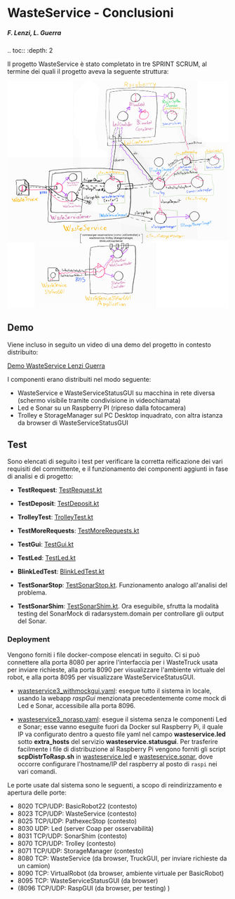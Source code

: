 # WasteService - Conclusioni

##### F. Lenzi, L. Guerra

.. toc::
    :depth: 2

Il progetto WasteService è stato completato in tre SPRINT SCRUM, al termine dei quali il progetto aveva la seguente struttura:

![](img/architettura_finale_progetto.jpg)

## Demo

Viene incluso in seguito un video di una demo del progetto in contesto distribuito:

[Demo WasteService Lenzi Guerra](https://youtu.be/wizYutGEHh4)

I componenti erano distribuiti nel modo seguente:

- WasteService e WasteServiceStatusGUI su macchina in rete diversa (schermo visibile tramite condivisione in videochiamata)
- Led e Sonar su un Raspberry PI (ripreso dalla fotocamera)
- Trolley e StorageManager sul PC Desktop inquadrato, con altra istanza da browser di WasteServiceStatusGUI

## Test

Sono elencati di seguito i test per verificare la corretta reificazione dei vari requisiti del committente, e il funzionamento dei componenti aggiunti in fase di analisi e di progetto:

- **TestRequest**: [TestRequest.kt](../wasteservice.core/test/it/unibo/lenziguerra/wasteservice/wasteservice/TestRequest.kt)
- **TestDeposit**: [TestDeposit.kt](../wasteservice.core/test/it/unibo/lenziguerra/wasteservice/TestDeposit.kt)
- **TrolleyTest**: [TrolleyTest.kt](../wasteservice.core/test/it/unibo/lenziguerra/wasteservice/TrolleyTest.kt)
- **TestMoreRequests**: [TestMoreRequests.kt](../wasteservice.core/test/it/unibo/lenziguerra/wasteservice/TestMoreRequests.kt)

- **TestGui**: [TestGui.kt](../wasteservice.statusgui/src/test/kotlin/it/unibo/lenziguerra/wasteservice/statusgui/TestGui.kt)
- **TestLed**: [TestLed.kt](../wasteservice.led/src/test/kotlin/TestLed.kt)
- **BlinkLedTest**: [BlinkLedTest.kt](../wasteservice.led/src/test/kotlin/BlinkLedTest.kt)

- **TestSonarStop**: [TestSonarStop.kt](../wasteservice.core/test/it/unibo/lenziguerra/wasteservice/TestSonarStop.kt). Funzionamento analogo all'analisi del problema.
- **TestSonarShim**: [TestSonarShim.kt](../wasteservice.sonar/test/it/unibo/lenziguerra/wasteservice/sonar/TestSonarShim.kt). Ora eseguibile, sfrutta la modalità testing del SonarMock di radarsystem.domain per controllare gli output del Sonar.

### Deployment

Vengono forniti i file docker-compose elencati in seguito. Ci si può connettere alla porta 8080 per aprire l'interfaccia per i WasteTruck usata per inviare richieste, alla porta 8090 per visualizzare l'ambiente virtuale del robot, e alla porta 8095 per visualizzare WasteServiceStatusGUI.

- [wasteservice3\_withmockgui.yaml](../wasteservice3_withmockgui.yaml): esegue tutto il sistema in locale, usando la webapp *raspGui* menzionata precedentemente come mock di Led e Sonar, accessibile alla porta 8096.

- [wasteservice3_norasp.yaml](../wasteservice3_norasp.yaml): esegue il sistema senza le componenti Led e Sonar; esse vanno eseguite fuori da Docker sul Raspberry Pi, il quale IP va configurato dentro a questo file yaml nel campo **wasteservice.led** sotto **extra_hosts** del servizio **wasteservice.statusgui**. Per trasferire facilmente i file di distribuzione al Raspberry Pi vengono forniti gli script **scpDistrToRasp.sh** in [wasteservice.led](../wasteservice.led/scpDistrToRasp.sh) e [wasteservice.sonar](../wasteservice.sonar/scpDistrToRasp.sh), dove occorre configurare l'hostname/IP del raspberry al posto di `raspi` nei vari comandi.

Le porte usate dal sistema sono le seguenti, a scopo di reindirizzamento e apertura delle porte:

- 8020 TCP/UDP: BasicRobot22 (contesto)
- 8023 TCP/UDP: WasteService (contesto)
- 8025 TCP/UDP: PathexecStop (contesto)
- 8030 UDP: Led (server Coap per osservabilità)
- 8031 TCP/UDP: SonarShim (contesto)
- 8070 TCP/UDP: Trolley (contesto)
- 8071 TCP/UDP: StorageManager (contesto)
- 8080 TCP: WasteService (da browser, TruckGUI, per inviare richieste da un camion)
- 8090 TCP: VirtualRobot (da browser, ambiente virtuale per BasicRobot)
- 8095 TCP: WasteServiceStatusGUI (da browser)
- (8096 TCP/UDP: RaspGUI (da browser, per testing) )